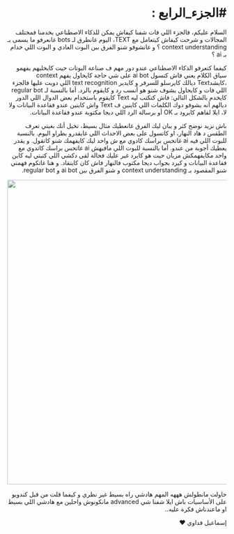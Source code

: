 <h1 dir="rtl" lang="ar">#الجزء_الرابع :</h1>
<p dir="rtl" lang="ar">السلام عليكم، فالجزء اللي فات شفنا كيفاش يمكن للذكاء الاصطناعي يخدمنا فمختلف المجالات و شرحت كيفاش كيتعامل مع TEXT، اليوم غانطرق لـ bots غانعرفو ما يسمى بـ context understanding ؟ و غانشوفو شنو الفرق بين البوت العادي و البوت اللي خدام بـ ai ؟
</p>
<p dir="rtl" lang="ar">
كيفما كتعرفو الذكاء الاصطناعي عندو دور مهم ف صناعة البوتات حيت كايخليهم يفهمو سياق الكلام يعني فاش كتسول ai bot على شي حاجة كايحاول يفهم context ،كايشدText ديالك كايرسلو للسرفر و كايدير text recognition اللي دويت عليها فالجزء اللي فات و كايحاول يشوف شنو هو أنسب رد و كايقوم بالرد. أما بالنسبة لـ regular bot كايخدم بالشكل التالي: فاش كتكتب ليه Text كايقوم باستخدام بعض الدوال اللي الدور ديالهم أنه يشوفو دوك الكلمات اللي كاينين ف Text واش كاينين عندو فقاعدة البيانات ولا لا، ايلا لقاهم كايرود بـ OK أو برسالة الرد اللي ديجا مكتوبة عندو فقاعدة البيانات.
</p>

<p dir="rtl" lang="ar">باش نزيد نوضح كثر و يبان ليك الفرق غانعطيك مثال بسيط، تخيل أنك بغيتي تعرف الطقس د هاد النهار، او كاتسول على بعض الاحداث اللي غايقدرو يطراو اليوم. بالنسبة للبوت اللي فيه ai غاتحس براسك كادوي مع ش واحد ليك كايفهمك شنو كاتقول. و يقدر يعطيك أجوبة من عندو. أما بالنسبة للبوت اللي مافيهش ai غاتحس براسك كاتدوي مع واحد مكايفهمكش مزيان حيت هو كايرد غير عليك فحالة لقى دكشي اللي كتبتي ليه كاين فقاعدة البيانات و كيرد بجواب ديجا مكتوب فالنهار فاش كان كايتقاد. و هنا غاتكوم فهمتي شنو المقصود بـ context understanding و شنو الفرق بين ai bot و regular bot.
</p>
<p align="center">
  <img src="https://user-images.githubusercontent.com/44703725/55366267-79d1b880-54d7-11e9-978f-7c399f2749e7.jpg" width="700">
</p>
<p dir="rtl" lang="ar">حاولت مانطولش هههه المهم هادشي راه بسيط غير نظري و كيفما قلت من قبل كندويو على الأساسيات باش ايلا شفنا شي advanced مانكونوش واحلين مع هادشي اللي بسيط او ماعندناش فكرة عليه..
</p>
<p dir="rtl" lang="ar">
إسماعيل فداوي ❤️
</p>

